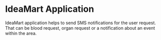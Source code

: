 # IdeaMart Application

IdeaMart application helps to send SMS notifications for the user request. That can be blood request, organ request or a notification about an event within the area.
